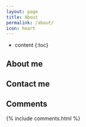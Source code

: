 ```yaml
---
layout: page
title: About
permalink: /about/
icon: heart
---
```


* content
{:toc}

## About me


## Contact me


## Comments

{% include comments.html %}
